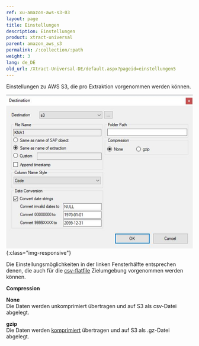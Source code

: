 ```yaml
---
ref: xu-amazon-aws-s3-03
layout: page
title: Einstellungen
description: Einstellungen
product: xtract-universal
parent: amazon_aws_s3
permalink: /:collection/:path
weight: 3
lang: de_DE
old_url: /Xtract-Universal-DE/default.aspx?pageid=einstellungen5
---
```


Einstellungen zu AWS S3, die pro Extraktion vorgenommen werden können.

![XU_S3_DestinationEinstellungen](/img/content/XU_S3_DestinationEinstellungen.jpg){:class="img-responsive"}


Die Einstellungsmöglichkeiten in der linken Fensterhälfte entsprechen denen, die auch für die [csv-flatfile](../zielumgebungen/csv-einstellungen-der-zielumgebung) Zielumgebung vorgenommen werden können.

**Compression**

**None**<br>
Die Daten werden unkomprimiert übertragen und auf S3 als csv-Datei abgelegt.

**gzip**<br>
Die Daten werden [komprimiert](http://www.gzip.org/) übertragen und auf S3 als .gz-Datei abgelegt.